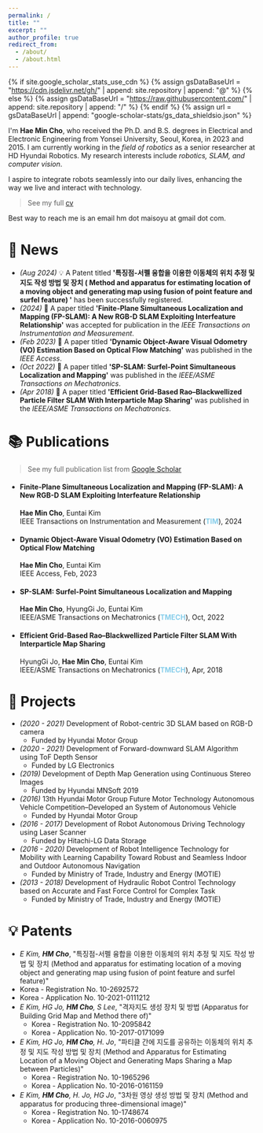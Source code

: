```yaml
---
permalink: /
title: ""
excerpt: ""
author_profile: true
redirect_from: 
  - /about/
  - /about.html
---
```


{% if site.google_scholar_stats_use_cdn %}
{% assign gsDataBaseUrl = "https://cdn.jsdelivr.net/gh/" | append: site.repository | append: "@" %}
{% else %}
{% assign gsDataBaseUrl = "https://raw.githubusercontent.com/" | append: site.repository | append: "/" %}
{% endif %}
{% assign url = gsDataBaseUrl | append: "google-scholar-stats/gs_data_shieldsio.json" %}

<span class='anchor' id='about-me'></span>

I'm **Hae Min Cho**, who received the Ph.D. and B.S. degrees in Electrical and Electronic Engineering from Yonsei University, Seoul, Korea, in 2023 and 2015. I am currently working in the _field of robotics_ as a senior researcher at HD Hyundai Robotics. My research interests include _robotics, SLAM, and computer vision_. 

I aspire to integrate robots seamlessly into our daily lives, enhancing the way we live and interact with technology.

> See my full [cv](https://drive.google.com/file/d/1JdzgcCRaTDYMFwCKOSoIecaq5g0VMp8p/view?usp=drive_link)

Best way to reach me is an email hm dot maisoyu at gmail dot com.

# 🎉 News
- *(Aug 2024)* 💡 A Patent titled **'특징점-서펠 융합을 이용한 이동체의 위치 추정 및 지도 작성 방법 및 장치 (
Method and apparatus for estimating location of a moving object and generating map using fusion of point feature and surfel feature) '** has been successfully registered. 
- *(2024)* 📃 A paper titled **'Finite-Plane Simultaneous Localization and Mapping (FP-SLAM): A New RGB-D SLAM Exploiting Interfeature Relationship'** was accepted for publication in the _IEEE Transactions on Instrumentation and Measurement_. 
- *(Feb 2023)* 📃 A paper titled **'Dynamic Object-Aware Visual Odometry (VO) Estimation Based on Optical Flow Matching'** was published in the _IEEE Access_. 
- *(Oct 2022)* 📃 A paper titled **'SP-SLAM: Surfel-Point Simultaneous Localization and Mapping'** was published in the _IEEE/ASME Transactions on Mechatronics_. 
- *(Apr 2018)* 📃 A paper titled **'Efficient Grid-Based Rao–Blackwellized Particle Filter SLAM With Interparticle Map Sharing'** was published in the _IEEE/ASME Transactions on Mechatronics_. 

# 📚 Publications 

> See my full publication list from [Google Scholar](https://scholar.google.com/citations?hl=en&user=06VbCaAAAAAJ)

* #### Finite-Plane Simultaneous Localization and Mapping (FP-SLAM): A New RGB-D SLAM Exploiting Interfeature Relationship <br>
  **Hae Min Cho**, Euntai Kim <br>
  IEEE Transactions on Instrumentation and Measurement (<span style="color:skyblue">**TIM**</span>), 2024

* #### Dynamic Object-Aware Visual Odometry (VO) Estimation Based on Optical Flow Matching <br>
  **Hae Min Cho**, Euntai Kim <br>
  IEEE Access, Feb, 2023

* #### SP-SLAM: Surfel-Point Simultaneous Localization and Mapping <br>
  **Hae Min Cho**, HyungGi Jo, Euntai Kim <br>
  IEEE/ASME Transactions on Mechatronics (<span style="color:skyblue">**TMECH**</span>), Oct, 2022

* #### Efficient Grid-Based Rao–Blackwellized Particle Filter SLAM With Interparticle Map Sharing <br>
  HyungGi Jo, **Hae Min Cho**, Euntai Kim <br>
  IEEE/ASME Transactions on Mechatronics (<span style="color:skyblue">**TMECH**</span>), Apr, 2018
  
<!---
* ## Revisiting Self-Similarity: Structural Embedding for Image Retrieval <br>
  **Seongwon Lee**, Suhyeon Lee, Hongje Seong, Euntai Kim <br>
  IEEE/CVF Conference on Computer Vision and Pattern Recognition (<span style="color:skyblue">**CVPR**</span>) Jun, 2023 <br>
  [[page]](https://openaccess.thecvf.com/content/CVPR2023/html/Lee_Revisiting_Self-Similarity_Structural_Embedding_for_Image_Retrieval_CVPR_2023_paper.html) [[paper]](https://openaccess.thecvf.com/content/CVPR2023/papers/Lee_Revisiting_Self-Similarity_Structural_Embedding_for_Image_Retrieval_CVPR_2023_paper.pdf) [[supp]](https://openaccess.thecvf.com/content/CVPR2023/supplemental/Lee_Revisiting_Self-Similarity_Structural_CVPR_2023_supplemental.pdf) [[poster]](https://cvpr2023.thecvf.com/media/PosterPDFs/CVPR%202023/22752.png?t=1686640998.037478) [[video]](https://youtu.be/1_Kqu25roa4)&nbsp;&nbsp;[![](https://img.shields.io/github/stars/sungonce/SENet)](https://github.com/sungonce/SENet) 

* ## Correlation Verification for Image Retrieval <br>
  **Seongwon Lee**, Hongje Seong, Suhyeon Lee, Euntai Kim <br>
  IEEE/CVF Conference on Computer Vision and Pattern Recognition (<span style="color:skyblue">**CVPR**</span>) Jun, 2022 <br>
  <span style="color:#000000;background-color:#00ffff"> Selected as an **Oral Presentation**</span> (Oral Presentation Acceptance Rate: 342/8161 ≈ **4.2%**) <br>
  <span style="color:#000000;background-color:#00ff80"> **Winner** at [Qualcomm Innovation Fellowship 2022](https://www.qualcomm.com/research/university-relations/innovation-fellowship/winners)</span><br>
  <span style="color:#000000;background-color:#00ff80"> **Excellence Vision Research Award** at 1ˢᵗ Yonsei AI Workshop</span><br>
  <span style="color:#000000;background-color:#00ff80"> **Encouragement Award** at 2023-1 Graduate School of Yonsei University Thesis Award</span><br>
  [[page]](https://openaccess.thecvf.com/content/CVPR2022/html/Lee_Correlation_Verification_for_Image_Retrieval_CVPR_2022_paper.html) [[paper]](https://openaccess.thecvf.com/content/CVPR2022/papers/Lee_Correlation_Verification_for_Image_Retrieval_CVPR_2022_paper.pdf) [[supp]](https://openaccess.thecvf.com/content/CVPR2022/supplemental/Lee_Correlation_Verification_for_CVPR_2022_supplemental.pdf) [[poster]](https://drive.google.com/file/d/1qZ4Ti-4pB249gR60XN7f2OzS-8lL4vQ4/view?usp=drive_link) [[video]](https://youtu.be/Yb8qc1UtTvc) [[slide]](https://drive.google.com/file/d/1bT1WjrZrSAexQZ-eUZuFohoJ2o0rX2O0/view?usp=drive_link) [[arXiv]](http://arxiv.org/abs/2204.01458)&nbsp;&nbsp;[![](https://img.shields.io/github/stars/sungonce/CVNet)](https://github.com/sungonce/CVNet)

* ## WildNet: Learning Domain Generalized Semantic Segmentation from the Wild <br>
  Suhyeon Lee, Hongje Seong, **Seongwon Lee**, Euntai Kim <br>
  IEEE/CVF Conference on Computer Vision and Pattern Recognition (<span style="color:skyblue">**CVPR**</span>) Jun, 2022 <br>
  <span style="color:#000000;background-color:#00ff80"> **Finalist** at [Qualcomm Innovation Fellowship 2022](https://www.qualcomm.com/research/university-relations/innovation-fellowship/finalists)</span><br>
  [[page]](https://openaccess.thecvf.com/content/CVPR2022/html/Lee_WildNet_Learning_Domain_Generalized_Semantic_Segmentation_From_the_Wild_CVPR_2022_paper.html) [[paper]](https://openaccess.thecvf.com/content/CVPR2022/papers/Lee_WildNet_Learning_Domain_Generalized_Semantic_Segmentation_From_the_Wild_CVPR_2022_paper.pdf) [[supp]](https://openaccess.thecvf.com/content/CVPR2022/supplemental/Lee_WildNet_Learning_Domain_CVPR_2022_supplemental.pdf) [[arXiv]](http://arxiv.org/abs/2204.01446)&nbsp;&nbsp;[![](https://img.shields.io/github/stars/suhyeonlee/WildNet)](https://github.com/suhyeonlee/WildNet)

* ## Hierarchical Memory Matching Network for Video Object Segmentation <br>
  Hongje Seong, Seoung Wug Oh, Joon-Young Lee, **Seongwon Lee**, Suhyeon Lee, Euntai Kim <br>
  IEEE/CVF International Conference on Computer Vision (<span style="color:skyblue">**ICCV**</span>) Oct, 2021 <br>
  [[page]](https://openaccess.thecvf.com/content/ICCV2021/html/Seong_Hierarchical_Memory_Matching_Network_for_Video_Object_Segmentation_ICCV_2021_paper.html) [[paper]](https://openaccess.thecvf.com/content/ICCV2021/papers/Seong_Hierarchical_Memory_Matching_Network_for_Video_Object_Segmentation_ICCV_2021_paper.pdf) [[supp]](https://openaccess.thecvf.com/content/ICCV2021/supplemental/Seong_Hierarchical_Memory_Matching_ICCV_2021_supplemental.pdf) [[arXiv]](http://arxiv.org/abs/2109.11404)&nbsp;&nbsp;[![](https://img.shields.io/github/stars/Hongje/HMMN)](https://github.com/Hongje/HMMN)

# 🎖 Honors and Awards
- *(Jul 2023)* 2023-1 Graduate School of Yonsei University Thesis Award (2023)
  - Encouragement Award - *Correlation Verification for Image Retrieval* (CVPR 2022)
- *(Nov 2022)* [Qualcomm Innovation Fellowship 2022](https://www.qualcomm.com/research/university-relations/innovation-fellowship/winners)
  - Winner ($4,000) - *Correlation Verification for Image Retrieval* (CVPR 2022)
- *(Oct 2022)* 1st Yonsei AI Workshop (2022)
  - Excellence Vision Research Award - *Correlation Verification for Image Retrieval* (CVPR 2022)
-->

# 💼 Projects
- *(2020 - 2021)* Development of Robot-centric 3D SLAM based on RGB-D camera
  - Funded by Hyundai Motor Group
- *(2020 - 2021)* Development of Forward-downward SLAM Algorithm using ToF Depth Sensor
  - Funded by LG Electronics
- *(2019)* Development of Depth Map Generation using Continuous Stereo Images
  - Funded by Hyundai MNSoft 2019
- *(2016)* 13th Hyundai Motor Group Future Motor Technology Autonomous Vehicle Competition–Developed an System of Autonomous Vehicle
  - Funded by Hyundai Motor Group
- *(2016 - 2017)* Development of Robot Autonomous Driving Technology using Laser Scanner
  - Funded by  Hitachi-LG Data Storage
- *(2016 - 2020)* Development of Robot Intelligence Technology for Mobility with Learning Capability Toward Robust and Seamless Indoor and Outdoor Autonomous Navigation
  - Funded by Ministry of Trade, Industry and Energy (MOTIE)
- *(2013 - 2018)* Development of Hydraulic Robot Control Technology based on Accurate and Fast Force Control for Complex Task
  - Funded by Ministry of Trade, Industry and Energy (MOTIE)

# 💡 Patents
-  _E Kim, **HM Cho**_, "특징점-서펠 융합을 이용한 이동체의 위치 추정 및 지도 작성 방법 및 장치 (Method and apparatus for estimating location of a moving object and generating map using fusion of point feature and surfel feature)"
  - Korea - Registration No. 10-2692572
  - Korea - Application No. 10-2021-0111212
- _E Kim, HG Jo, **HM Cho**, S Lee_, "격자지도 생성 장치 및 방법 (Apparatus for Building Grid Map and Method there of)"
  - Korea - Registration No. 10-2095842
  - Korea - Application No. 10-2017-0171099
- _E Kim, HG Jo, **HM Cho**, H. Jo_, "파티클 간에 지도를 공유하는 이동체의 위치 추정 및 지도 작성 방법 및 장치 (Method and Apparatus for Estimating Location of a Moving Object and Generating Maps Sharing a Map between Particles)"
  - Korea - Registration No. 10-1965296
  - Korea - Application No. 10-2016-0161159
- _E Kim, **HM Cho**, H. Jo, HG Jo_, "3차원 영상 생성 방법 및 장치 (Method and apparatus for producing three-dimensional image)"
  - Korea - Registration No. 10-1748674
  - Korea - Application No. 10-2016-0060975


<!---
# 💻 Academic Services
- Invited Talks
   - *(Jan 2024)* Recent Advances in Computer Vision: Foundation Models, Vision-Language Models and 3D Neural Representations [[slide]](https://drive.google.com/file/d/1AS2djykCUuBL5o9tbf6CG_T8U4xLkZlB/view?usp=drive_link)
      - School of Electrical and Electronic Engineering, Yonsei University
   - *(Oct 2023)* Introduction to Image Retrieval: Local Features & beyond [[slide]](https://drive.google.com/file/d/1fW5CCr2GB1FcbikLkqMRpAipIjUtzOMP/view?usp=drive_link)
      - Department of Electronic Engineering, Jeonbuk National University
- Reviewer
   - Conference
      - IEEE/CVF Computer Vision and Pattern Recognition Conference (CVPR)
      - European Conference on Computer Vision (ECCV)
      - IEEE/CVF International Conference on Computer Vision (ICCV)
      - IEEE International Conference on Robotics and Automation (ICRA)
      - IEEE International Conference on Robotics and Automation (IROS)
      - Asian Conference on Computer Vision (ACCV)
   - Journal
      - IEEE Transactions on Pattern Analysis and Machine Intelligence (TPAMI)
      - IEEE Transactions on Automation Science and Engineering (T-ASE)
      - International Journal of Control, Automation and Systems (IJCAS)

-->
